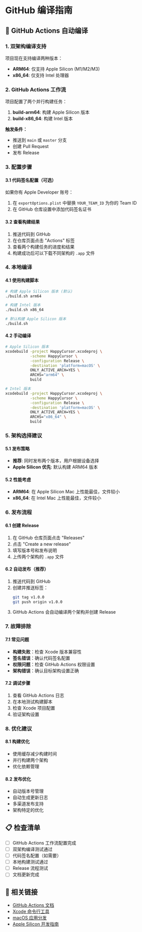 # GitHub 编译指南

## 🚀 GitHub Actions 自动编译

### 1. 双架构编译支持

项目现在支持编译两种版本：

- **ARM64**: 仅支持 Apple Silicon (M1/M2/M3)
- **x86_64**: 仅支持 Intel 处理器

### 2. GitHub Actions 工作流

项目配置了两个并行构建任务：

1. **build-arm64**: 构建 Apple Silicon 版本
2. **build-x86_64**: 构建 Intel 版本

**触发条件：**
- 推送到 `main` 或 `master` 分支
- 创建 Pull Request
- 发布 Release

### 3. 配置步骤

#### 3.1 代码签名配置（可选）
如果你有 Apple Developer 账号：

1. 在 `exportOptions.plist` 中替换 `YOUR_TEAM_ID` 为你的 Team ID
2. 在 GitHub 仓库设置中添加代码签名证书

#### 3.2 查看构建结果
1. 推送代码到 GitHub
2. 在仓库页面点击 "Actions" 标签
3. 查看两个构建任务的进度和结果
4. 构建成功后可以下载不同架构的 `.app` 文件

### 4. 本地编译

#### 4.1 使用构建脚本

```bash
# 构建 Apple Silicon 版本 (默认)
./build.sh arm64

# 构建 Intel 版本
./build.sh x86_64

# 默认构建 Apple Silicon 版本
./build.sh
```

#### 4.2 手动编译

```bash
# Apple Silicon 版本
xcodebuild -project HappyCursor.xcodeproj \
           -scheme HappyCursor \
           -configuration Release \
           -destination 'platform=macOS' \
           ONLY_ACTIVE_ARCH=YES \
           ARCHS="arm64" \
           build

# Intel 版本
xcodebuild -project HappyCursor.xcodeproj \
           -scheme HappyCursor \
           -configuration Release \
           -destination 'platform=macOS' \
           ONLY_ACTIVE_ARCH=YES \
           ARCHS="x86_64" \
           build
```

### 5. 架构选择建议

#### 5.1 发布策略
- **推荐**: 同时发布两个版本，用户根据设备选择
- **Apple Silicon 优先**: 默认构建 ARM64 版本

#### 5.2 性能考虑
- **ARM64**: 在 Apple Silicon Mac 上性能最佳，文件较小
- **x86_64**: 在 Intel Mac 上性能最佳，文件较小

### 6. 发布流程

#### 6.1 创建 Release
1. 在 GitHub 仓库页面点击 "Releases"
2. 点击 "Create a new release"
3. 填写版本号和发布说明
4. 上传两个架构的 `.app` 文件

#### 6.2 自动发布（推荐）
1. 推送代码到 GitHub
2. 创建并推送标签：
   ```bash
   git tag v1.0.0
   git push origin v1.0.0
   ```
3. GitHub Actions 会自动编译两个架构并创建 Release

### 7. 故障排除

#### 7.1 常见问题
- **构建失败**：检查 Xcode 版本兼容性
- **签名错误**：确认代码签名配置
- **权限问题**：检查 GitHub Actions 权限设置
- **架构错误**：确认目标架构设置正确

#### 7.2 调试步骤
1. 查看 GitHub Actions 日志
2. 在本地测试构建脚本
3. 检查 Xcode 项目配置
4. 验证架构设置

### 8. 优化建议

#### 8.1 构建优化
- 使用缓存减少构建时间
- 并行构建两个架构
- 优化依赖管理

#### 8.2 发布优化
- 自动版本号管理
- 自动生成更新日志
- 多渠道发布支持
- 架构特定的优化

## 📋 检查清单

- [ ] GitHub Actions 工作流配置完成
- [ ] 双架构编译测试通过
- [ ] 代码签名配置（如需要）
- [ ] 本地构建测试通过
- [ ] Release 流程测试
- [ ] 文档更新完成

## 🔗 相关链接

- [GitHub Actions 文档](https://docs.github.com/en/actions)
- [Xcode 命令行工具](https://developer.apple.com/library/archive/technotes/tn2339/_index.html)
- [macOS 应用分发](https://developer.apple.com/distribute/)
- [Apple Silicon 开发指南](https://developer.apple.com/documentation/xcode/building-for-apple-silicon) 